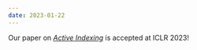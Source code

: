```yaml
---
date: 2023-01-22
---
```


Our paper on [*Active Indexing*](publications/activeindexing/) is accepted at ICLR 2023!
